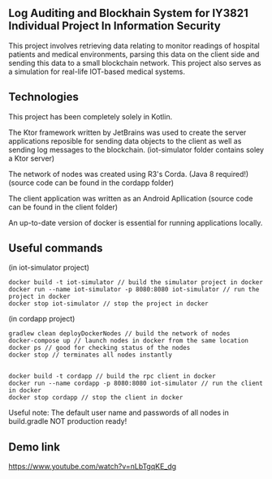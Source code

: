 ## Log Auditing and Blockhain System for IY3821 Individual Project In Information Security

This project involves retrieving data relating to monitor readings of hospital patients
and medical environments, parsing this data on the client side and sending this data
to a small blockchain network. This project also serves as a simulation for 
real-life IOT-based medical systems.

## Technologies

This project has been completely solely in Kotlin. 

The Ktor framework written by JetBrains was used to create the server applications reposible 
for sending data objects to the client as well as sending log messages to the blockchain.
(iot-simulator folder contains soley a Ktor server)

The network of nodes was created using R3's Corda. (Java 8 required!)
(source code can be found in the cordapp folder)

The client application was written as an Android Apllication 
(source code can be found in the client folder)

An up-to-date version of docker is essential for running applications locally.

## Useful commands

(in iot-simulator project)

```
docker build -t iot-simulator // build the simulator project in docker
docker run --name iot-simulator -p 8080:8080 iot-simulator // run the project in docker
docker stop iot-simulator // stop the project in docker
```

(in cordapp project)
```
gradlew clean deployDockerNodes // build the network of nodes
docker-compose up // launch nodes in docker from the same location
docker ps // good for checking status of the nodes
docker stop // terminates all nodes instantly


docker build -t cordapp // build the rpc client in docker
docker run --name cordapp -p 8080:8080 iot-simulator // run the client in docker
docker stop cordapp // stop the client in docker
```
Useful note: The default user name and passwords of all nodes in build.gradle NOT production ready!

## Demo link
https://www.youtube.com/watch?v=nLbTgqKE_dg
